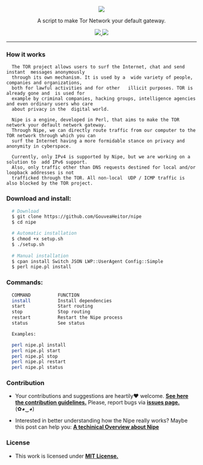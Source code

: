 <p align="center">
  <img src="https://heitorgouvea.me/images/publications/nipe-overview/logo.png">
  <p align="center">A script to make Tor Network your default gateway.</p>

  <p align="center">
    <a href="https://github.com/GouveaHeitor/nipe/blob/master/LICENSE.md">
      <img src="https://img.shields.io/badge/license-MIT-blue.svg">
    </a>
    <a href="https://github.com/GouveaHeitor/nipe/releases">
      <img src="https://img.shields.io/badge/version-0.9-blue.svg">
    </a>
  </p>
</p>

---


### How it works
```
  The TOR project allows users to surf the Internet, chat and send instant  messages anonymously 
  through its own mechanism. It is used by a  wide variety of people, companies and organizations, 
  both for lawful activities and for other   illicit purposes. TOR is already gone and  is used for 
  example by criminal companies, hacking groups, intelligence agencies and even ordinary users who care
  about privacy in the  digital world. 
  
  Nipe is a engine, developed in Perl, that aims to make the TOR network your default network gateway. 
  Through Nipe, we can directly route traffic from our computer to the TOR network through which you can 
  surf the Internet having a more formidable stance on privacy and anonymity in cyberspace.
  
  Currently, only IPv4 is supported by Nipe, but we are working on a solution to  add IPv6 support. 
  Also, only traffic other than DNS requests destined for local and/or loopback addresses is not 
  trafficked through the TOR. All non-local  UDP / ICMP traffic is also blocked by the TOR project.
```


### Download and install:
```bash
  # Download
  $ git clone https://github.com/GouveaHeitor/nipe
  $ cd nipe

  # Automatic installation
  $ chmod +x setup.sh
  $ ./setup.sh
    
  # Manual installation
  $ cpan install Switch JSON LWP::UserAgent Config::Simple
  $ perl nipe.pl install
```

### Commands:
```bash
  COMMAND          FUNCTION
  install          Install dependencies
  start            Start routing
  stop             Stop routing
  restart          Restart the Nipe process
  status           See status

  Examples:

  perl nipe.pl install
  perl nipe.pl start
  perl nipe.pl stop
  perl nipe.pl restart
  perl nipe.pl status
```

### Contribution

- Your contributions and suggestions are heartily♥ welcome. [**See here the contribution guidelines.**](/.github/CONTRIBUTING.md) Please, report bugs via [**issues page.**](https://github.com/GouveaHeitor/nipe/issues)(✿◕‿◕) 

- Interested in better understanding how the Nipe really works? Maybe this post can help you: [**A techinical Overview about Nipe**](https://heitorgouvea.me/2019/11/19/Nipe-Overview)

### License

- This work is licensed under [**MIT License.**](https://github.com/GouveaHeitor/nipe/blob/master/LICENSE.md)